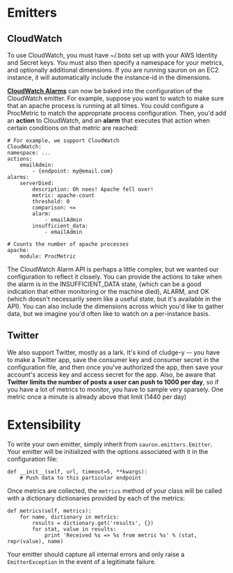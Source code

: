 Emitters
========

CloudWatch
----------

To use CloudWatch, you must have ~/.boto set up with your AWS Identity and Secret keys.
You must also then specify a namespace for your metrics, and optionally additional dimensions.
If you are running sauron on an EC2 instance, it will automatically include the instance-id
in the dimensions.

[__CloudWatch Alarms__](http://aws.amazon.com/documentation/cloudwatch/) can now be baked into
the configuration of the CloudWatch emitter. For example, suppose you want to watch to make 
sure that an apache process is running at all times. You could configure a ProcMetric to match
the appropriate process configuration. Then, you'd add an __action__ to CloudWatch, and an 
__alarm__ that executes that action when certain conditions on that metric are reached:

	# For example, we support CloudWatch
	CloudWatch:
    namespace: ...
    actions:
        emailAdmin:
            - {endpoint: my@email.com}
    alarms:
        serverDied:
            description: Oh noes! Apache fell over!
            metric: apache-count
            threshold: 0
            comparison: <=
            alarm:
                - emailAdmin
            insufficient_data:
                - emailAdmin

	# Counts the number of apache processes
	apache:
		module: ProcMetric

The CloudWatch Alarm API is perhaps a little complex, but we wanted our configuration to reflect
it closely. You can provide the actions to take when the alarm is in the INSUFFICIENT\_DATA state,
(which can be a good indication that either monitoring or the machine died), ALARM, and OK (which
doesn't necessarily seem like a useful state, but it's available in the API). You can also include
the dimensions across which you'd like to gather data, but we imagine you'd often like to watch
on a per-instance basis.

Twitter
-------

We also support Twitter, mostly as a lark. It's kind of cludge-y -- you have to make a Twitter app,
save the consumer key and consumer secret in the configuration file, and then once you've authorized
the app, then save your account's access key and access secret for the app. Also, be aware that 
__Twitter limits the number of posts a user can push to 1000 per day__, so if you have a lot of
metrics to monitor, you have to sample very sparsely. One metric once a minute is already above that
limit (1440 per day)

Extensibility
=============

To write your own emitter, simply inherit from `sauron.emitters.Emitter`. Your emitter will be
initialized with the options associated with it in the configuration file:

	def __init__(self, url, timeout=5, **kwargs):
		# Push data to this particular endpoint

Once metrics are collected, the `metrics` method of your class will be called with a dictionary
dictionaries provided by each of the metrics:

	def metrics(self, metrics):
		for name, dictionary in metrics:
			results = dictionary.get('results', {})
			for stat, value in results:
				print 'Received %s => %s from metric %s' % (stat, repr(value), name)

Your emitter should capture all internal errors and only raise a `EmitterException` in the event
of a legitimate failure.